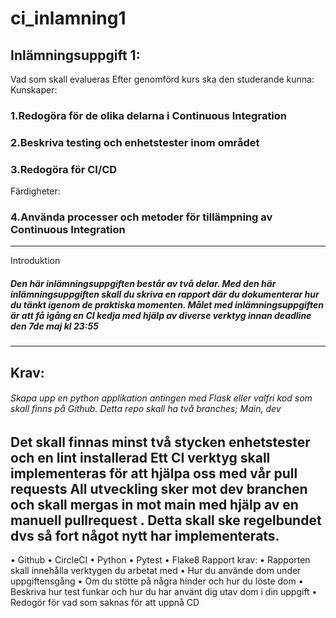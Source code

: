 # ci_inlamning1
## Inlämningsuppgift 1:
Vad som skall evalueras
Efter genomförd kurs ska den studerande kunna:
Kunskaper:
### 1.Redogöra för de olika delarna i Continuous Integration
### 2.Beskriva testing och enhetstester inom området
### 3.Redogöra för CI/CD
Färdigheter:
### 4.Använda processer och metoder för tillämpning av Continuous Integration
------------------
Introduktion
##### Den här inlämningsuppgiften består av två delar. Med den här inlämningsuppgiften skall du skriva en rapport där du dokumenterar hur du tänkt igenom de praktiska momenten. Målet med inlämningsuppgiften är att få igång en CI kedja med hjälp av diverse verktyg innan deadline den 7de maj kl 23:55
----------------
Krav:
---------------
###### Skapa upp en python applikation antingen med Flask eller valfri kod som skall finns på Github. Detta repo skall ha två branches; Main, dev
Det skall finnas minst två stycken enhetstester och en lint installerad
Ett CI verktyg skall implementeras för att hjälpa oss med vår pull requests
All utveckling sker mot dev branchen och skall mergas in mot main med hjälp av en manuell pullrequest . 
Detta skall ske regelbundet dvs så fort något nytt har implementerats.
--------------
• Github
• CircleCI
• Python
• Pytest
• Flake8
Rapport krav:
• Rapporten skall innehålla verktygen du arbetat med
• Hur du använde dom under uppgiftensgång
• Om du stötte på några hinder och hur du löste dom
• Beskriva hur test funkar och hur du har använt dig utav dom i din uppgift
• Redogör för vad som saknas för att uppnå CD
